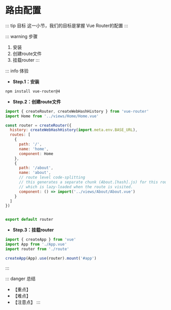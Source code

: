 # 路由配置

::: tip 目标
这一小节，我们的目标是掌握 Vue Router的配置
:::

::: warning 步骤

1. 安装
2. 创建route文件
3. 挂载router
:::

::: info 体验

* **Step.1：安装**

```bash
npm install vue-router@4
```

* **Step.2：创建route文件**

```js
import { createRouter, createWebHashHistory } from 'vue-router'
import Home from '../views/Home/Home.vue'

const router = createRouter({
  history: createWebHashHistory(import.meta.env.BASE_URL),
  routes: [
    {
      path: '/',
      name: 'home',
      component: Home
    },
    {
      path: '/about',
      name: 'about',
      // route level code-splitting
      // this generates a separate chunk (About.[hash].js) for this route
      // which is lazy-loaded when the route is visited.
      component: () => import('../views/About/About.vue')
    }
  ]
})


export default router

```

* **Step.3：挂载router**

```js
import { createApp } from 'vue'
import App from './App.vue'
import router from './route'

createApp(App).use(router).mount('#app')

```

:::

::: danger 总结

* 【重点】
* 【难点】
* 【注意点】
:::
